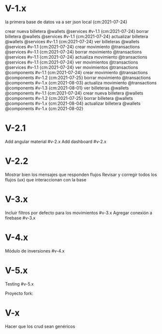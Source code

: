 # V-1.x
la primera base de datos va a ser json local  {cm:2021-07-24}

crear nueva billetera @wallets @services #v-1.1 {cm:2021-07-24}
borrar billetera @wallets @services #v-1.1 {cm:2021-07-24}
actualizar billetera @wallets @services #v-1.1  {cm:2021-07-24}
ver billeteras @wallets @services #v-1.1 {cm:2021-07-24}
crear movimiento @transactions @services #v-1.1 {cm:2021-07-24}
borrar movimiento @transactions @services #v-1.1  {cm:2021-07-24}
actualiza movimiento @transactions @services #v-1.1 {cm:2021-07-24}
ver movimientos @transactions @services #v-1.1 {cm:2021-07-24}
ver movimientos @transactions @components #v-1.1 {cm:2021-07-24}
crear movimiento @transactions @components #v-1.2 {cm:2021-07-25}
borrar movimiento @transactions @components #v-1.x  {cm:2021-08-03}
actualiza movimiento @transactions @components #v-1.3 {cm:2021-08-01}
ver billeteras @wallets @components #v-1.1 {cm:2021-07-24}
crear nueva billetera @wallets @components #v-1.2 {cm:2021-07-25}
borrar billetera @wallets @components #v-1.x  {cm:2021-08-04}
actualizar billetera @wallets @components #v-1.x {cm:2021-08-02}

# V-2.1
Add angular material #v-2.x
Add dashboard #v-2.x

# V-2.2
Mostrar bien los mensajes que responden flujos
Revisar y corregir todos los flujos (ux) que interaccionan con la base

# V-3.x
Incluir filtros por defecto para los movimientos #v-3.x
Agregar conexión a firebase #v-3.x

# V-4.x
Módulo de inversiones #v-4.x

# V-5.x
Testing #v-5.x

Proyecto fork:
# V-x
Hacer que los crud sean genéricos
